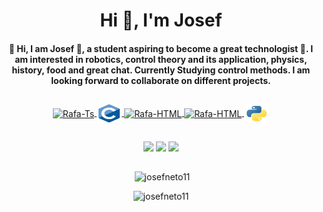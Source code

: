 <h1 align="center">Hi 👋, I'm Josef</h1>

<h4 align="center">👋 Hi, I am Josef 👀, a student aspiring to become a great technologist 🌱. I am interested in robotics, control theory and its application, physics, history, food and great chat. Currently Studying control methods. I am looking forward to collaborate on different projects.</h4>
 
 ##
<div align="center" style="display: inline_block"><en>
<a href="https://www.arduino.cc/" target="_blank" rel="noreferrer"> <img  align="center" alt="Rafa-Ts" height="30" width="40" src="https://cdn.worldvectorlogo.com/logos/arduino-1.svg" alt="arduino" width="40" height="40"/> </a> 
<a href="https://www.cprogramming.com/" target="_blank" rel="noreferrer"> <img align="center" alt="Rafa-HTML" height="30" width="40" src="https://raw.githubusercontent.com/devicons/devicon/master/icons/c/c-original.svg" alt="c" width="40" height="40"/> </a> 
<a href="https://git-scm.com/" target="_blank" rel="noreferrer"> <img align="center" alt="Rafa-HTML" height="30" width="40" src="https://www.vectorlogo.zone/logos/git-scm/git-scm-icon.svg" alt="git" width="40" height="40"/> </a> 
<a href="https://www.mathworks.com/" target="_blank" rel="noreferrer"> <img align="center" alt="Rafa-HTML" height="30" width="40" src="https://upload.wikimedia.org/wikipedia/commons/2/21/Matlab_Logo.png" alt="matlab" width="40" height="40"/> </a> 
<a href="https://www.python.org" target="_blank" rel="noreferrer"> <img align="center" alt="Rafa-HTML" height="30" width="40" src="https://raw.githubusercontent.com/devicons/devicon/master/icons/python/python-original.svg" alt="python" width="40" height="40"/> </a> 
</div>

 ##
<div align="center" style="display: inline_block"><en>
<a href = "mailto:josefneto11@hotmail.com"><img src=" https://img.shields.io/badge/Microsoft_Outlook-0078D4?style=for-the-badge&logo=microsoft-outlook&logoColor=white" target="_blank"></a>
<a href = "mailto:josefneto11@gmail.com"><img src="https://img.shields.io/badge/-Gmail-%23333?style=for-the-badge&logo=outlook &logoColor=white" target="_blank"></a>
<a href="https://www.linkedin.com/in/josef-neto-9b8b5077" target="_blank"><img src="https://img.shields.io/badge/-LinkedIn-%230077B5?style=for-the-badge&logo=linkedin&logoColor=white" target="_blank"></a> 
</div>
  
 ##
<div align="center" style="display: inline_block"><en>
<p>&nbsp;<img src="https://github-readme-stats.vercel.app/api?username=josefneto11&show_icons=true&show=contribs,prs&cache_seconds=86400&theme=github_dark" alt="josefneto11" /></p>
<p><img src="https://github-readme-streak-stats.herokuapp.com/?user=josefneto11&,prs&cache_seconds=86400&theme=github_dark" alt="josefneto11" /></p>
</div>

